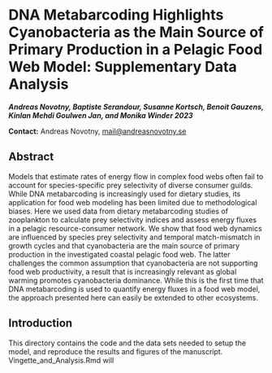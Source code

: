 # DNA Metabarcoding Highlights Cyanobacteria as the Main Source of Primary Production in a Pelagic Food Web Model: Supplementary Data Analysis

***Andreas Novotny, Baptiste Serandour, Susanne Kortsch, Benoit Gauzens, Kinlan Mehdi Goulwen Jan, and Monika Winder 2023***

**Contact:** Andreas Novotny, [mail\@andreasnovotny.se](mailto:mail@andreasnovotny.se)

## Abstract

Models that estimate rates of energy flow in complex food webs often fail to account for species-specific prey selectivity of diverse consumer guilds. While DNA metabarcoding is increasingly used for dietary studies, its application for food web modeling has been limited due to methodological biases. Here we used data from dietary metabarcoding studies of zooplankton to calculate prey selectivity indices and assess energy fluxes in a pelagic resource-consumer network. We show that food web dynamics are influenced by species prey selectivity and temporal match-mismatch in growth cycles and that cyanobacteria are the main source of primary production in the investigated coastal pelagic food web. The latter challenges the common assumption that cyanobacteria are not supporting food web productivity, a result that is increasingly relevant as global warming promotes cyanobacteria dominance. While this is the first time that DNA metabarcoding is used to quantify energy fluxes in a food web model, the approach presented here can easily be extended to other ecosystems.

## Introduction

This directory contains the code and the data sets needed to setup the model, and reproduce the results and figures of the manuscript. Vingette_and_Analysis.Rmd will
